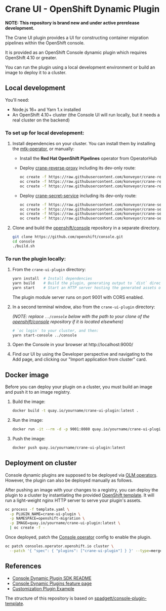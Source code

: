 # Crane UI - OpenShift Dynamic Plugin

**NOTE: This repository is brand new and under active prerelease development.**

The Crane UI plugin provides a UI for constructing container migration pipelines within the OpenShift console.

It is provided as an OpenShift Console dynamic plugin which requires OpenShift 4.10 or greater.

You can run the plugin using a local development environment or build an image to deploy it to a cluster.

## Local development

You'll need:

- Node.js 16+ and Yarn 1.x installed
- An OpenShift 4.10+ cluster (the Console UI will run locally, but it needs a real cluster on the backend)

### To set up for local development:

1. Install dependencies on your cluster. You can install them by installing the [mtk-operator](https://github.com/konveyor/mtk-operator), or manually:

   - Install the **Red Hat OpenShift Pipelines** operator from OperatorHub
   - Deploy [crane-reverse-proxy](https://github.com/konveyor/crane-reverse-proxy) including its dev-only route:

     ```sh
     oc create -f https://raw.githubusercontent.com/konveyor/crane-reverse-proxy/main/rbac.yml
     oc create -f https://raw.githubusercontent.com/konveyor/crane-reverse-proxy/main/deploy.yml
     oc create -f https://raw.githubusercontent.com/konveyor/crane-reverse-proxy/main/dev-route.yml
     ```

   - Deploy [crane-secret-service](https://github.com/konveyor/crane-secret-service) including its dev-only route:

     ```sh
     oc create -f https://raw.githubusercontent.com/konveyor/crane-secret-service/main/config/default/deployment.yml
     oc create -f https://raw.githubusercontent.com/konveyor/crane-secret-service/main/config/default/service.yml
     oc create -f https://raw.githubusercontent.com/konveyor/crane-secret-service/main/config/default/rbac.yml
     oc create -f https://raw.githubusercontent.com/konveyor/crane-secret-service/main/config/dev/route.yml
     ```

2. Clone and build the [openshift/console](https://github.com/openshift/console) repository in a separate directory.

   ```sh
   git clone https://github.com/openshift/console.git
   cd console
   ./build.sh
   ```

### To run the plugin locally:

1. From the `crane-ui-plugin` directory:

   ```sh
   yarn install  # Install dependencies
   yarn build    # Build the plugin, generating output to `dist` directory
   yarn start    # Start an HTTP server hosting the generated assets on port 9001
   ```

   The plugin module server runs on port 9001 with CORS enabled.

2. In a second terminal window, also from the `crane-ui-plugin` directory:

   _(NOTE: replace `../console` below with the path to your clone of the [openshift/console](https://github.com/openshift/console) repository if it is located elsewhere)_

   ```sh
   # `oc login` to your cluster, and then:
   yarn start-console ../console
   ```

3. Open the Console in your browser at http://localhost:9000/
4. Find our UI by using the Developer perspective and navigating to the Add page, and clicking our "Import application from cluster" card.

## Docker image

Before you can deploy your plugin on a cluster, you must build an image and push it to an image registry.

1. Build the image:

   ```sh
   docker build -t quay.io/yourname/crane-ui-plugin:latest .
   ```

2. Run the image:

   ```sh
   docker run -it --rm -d -p 9001:8080 quay.io/yourname/crane-ui-plugin:latest
   ```

3. Push the image:

   ```sh
   docker push quay.io/yourname/crane-ui-plugin:latest
   ```

## Deployment on cluster

Console dynamic plugins are supposed to be deployed via [OLM operators](https://github.com/operator-framework).
However, the plugin can also be deployed manually as follows.

After pushing an image with your changes to a registry, you can deploy the
plugin to a cluster by instantiating the provided
[OpenShift template](template.yaml). It will run a light-weight nginx HTTP
server to serve your plugin's assets.

```sh
oc process -f template.yaml \
  -p PLUGIN_NAME=crane-ui-plugin \
  -p NAMESPACE=openshift-migration \
  -p IMAGE=quay.io/yourname/crane-ui-plugin:latest \
  | oc create -f -
```

Once deployed, patch the
[Console operator](https://github.com/openshift/console-operator)
config to enable the plugin.

```sh
oc patch consoles.operator.openshift.io cluster \
  --patch '{ "spec": { "plugins": ["crane-ui-plugin"] } }' --type=merge
```

## References

- [Console Dynamic Plugin SDK README](https://github.com/openshift/console/tree/master/frontend/packages/console-dynamic-plugin-sdk)
- [Console Dynamic Plugins feature page](https://github.com/openshift/enhancements/blob/master/enhancements/console/dynamic-plugins.md)
- [Customization Plugin Example](https://github.com/spadgett/console-customization-plugin)

The structure of this repository is based on [spadgett/console-plugin-template](https://github.com/spadgett/console-plugin-template).
